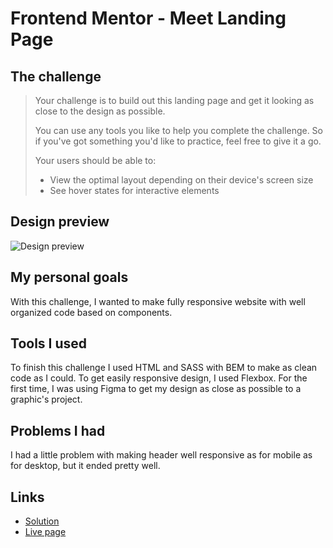 # Frontend Mentor - Meet Landing Page

## The challenge

> Your challenge is to build out this landing page and get it looking as close to the design as possible.
> 
> You can use any tools you like to help you complete the challenge. So if you've got something you'd like to practice, feel free to give it a go.
> 
> Your users should be able to:
> 
> - View the optimal layout depending on their device's screen size
> - See hover states for interactive elements

## Design preview

![Design preview](./img/preview.jpg)

## My personal goals

With this challenge, I wanted to make fully responsive website with well organized code based on components.

## Tools I used

To finish this challenge I used  HTML and SASS with BEM to make as clean code as I could. To get easily responsive design, I used Flexbox. For the first time, I was using Figma to get my design as close as possible to a graphic's project.

## Problems I had

I had a little problem with making header well responsive as for mobile as for desktop, but it ended pretty well.

## Links

* [Solution](https://www.frontendmentor.io/challenges/meet-landing-page-rbTDS6OUR)
* [Live page](https://edvvarrd.github.io/fm-solution-1)
